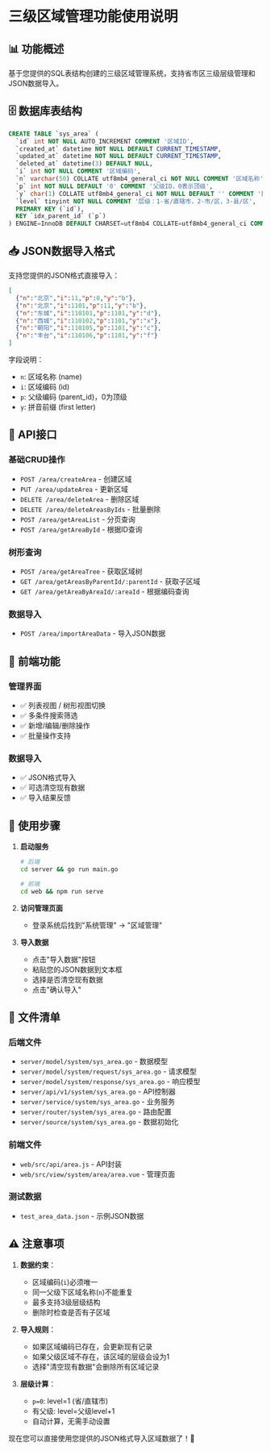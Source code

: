 # 三级区域管理功能使用说明

## 📊 功能概述

基于您提供的SQL表结构创建的三级区域管理系统，支持省市区三级层级管理和JSON数据导入。

## 🗄️ 数据库表结构

```sql
CREATE TABLE `sys_area` (
  `id` int NOT NULL AUTO_INCREMENT COMMENT '区域ID',
  `created_at` datetime NOT NULL DEFAULT CURRENT_TIMESTAMP,
  `updated_at` datetime NOT NULL DEFAULT CURRENT_TIMESTAMP,
  `deleted_at` datetime(3) DEFAULT NULL,
  `i` int NOT NULL COMMENT '区域编码',
  `n` varchar(50) COLLATE utf8mb4_general_ci NOT NULL COMMENT '区域名称',
  `p` int NOT NULL DEFAULT '0' COMMENT '父级ID，0表示顶级',
  `y` char(1) COLLATE utf8mb4_general_ci NOT NULL DEFAULT '' COMMENT '拼音前缀',
  `level` tinyint NOT NULL COMMENT '层级：1-省/直辖市，2-市/区，3-县/区',
  PRIMARY KEY (`id`),
  KEY `idx_parent_id` (`p`)
) ENGINE=InnoDB DEFAULT CHARSET=utf8mb4 COLLATE=utf8mb4_general_ci COMMENT='三级区域表';
```

## 📥 JSON数据导入格式

支持您提供的JSON格式直接导入：

```json
[
  {"n":"北京","i":11,"p":0,"y":"b"},
  {"n":"北京","i":1101,"p":11,"y":"b"},
  {"n":"东城","i":110101,"p":1101,"y":"d"},
  {"n":"西城","i":110102,"p":1101,"y":"x"},
  {"n":"朝阳","i":110105,"p":1101,"y":"c"},
  {"n":"丰台","i":110106,"p":1101,"y":"f"}
]
```

字段说明：
- `n`: 区域名称 (name)
- `i`: 区域编码 (id) 
- `p`: 父级编码 (parent_id)，0为顶级
- `y`: 拼音前缀 (first letter)

## 🚀 API接口

### 基础CRUD操作
- `POST /area/createArea` - 创建区域
- `PUT /area/updateArea` - 更新区域 
- `DELETE /area/deleteArea` - 删除区域
- `DELETE /area/deleteAreasByIds` - 批量删除
- `POST /area/getAreaList` - 分页查询
- `POST /area/getAreaById` - 根据ID查询

### 树形查询
- `POST /area/getAreaTree` - 获取区域树
- `GET /area/getAreasByParentId/:parentId` - 获取子区域
- `GET /area/getAreaByAreaId/:areaId` - 根据编码查询

### 数据导入
- `POST /area/importAreaData` - 导入JSON数据

## 🎨 前端功能

### 管理界面
- ✅ 列表视图 / 树形视图切换
- ✅ 多条件搜索筛选
- ✅ 新增/编辑/删除操作
- ✅ 批量操作支持

### 数据导入
- ✅ JSON格式导入
- ✅ 可选清空现有数据
- ✅ 导入结果反馈

## 📝 使用步骤

1. **启动服务**
   ```bash
   # 后端
   cd server && go run main.go
   
   # 前端  
   cd web && npm run serve
   ```

2. **访问管理页面**
   - 登录系统后找到"系统管理" → "区域管理"

3. **导入数据**
   - 点击"导入数据"按钮
   - 粘贴您的JSON数据到文本框
   - 选择是否清空现有数据
   - 点击"确认导入"

## 📁 文件清单

### 后端文件
- `server/model/system/sys_area.go` - 数据模型
- `server/model/system/request/sys_area.go` - 请求模型
- `server/model/system/response/sys_area.go` - 响应模型
- `server/api/v1/system/sys_area.go` - API控制器
- `server/service/system/sys_area.go` - 业务服务
- `server/router/system/sys_area.go` - 路由配置
- `server/source/system/sys_area.go` - 数据初始化

### 前端文件
- `web/src/api/area.js` - API封装
- `web/src/view/system/area/area.vue` - 管理页面

### 测试数据
- `test_area_data.json` - 示例JSON数据

## ⚠️ 注意事项

1. **数据约束**：
   - 区域编码(`i`)必须唯一
   - 同一父级下区域名称(`n`)不能重复
   - 最多支持3级层级结构
   - 删除时检查是否有子区域

2. **导入规则**：
   - 如果区域编码已存在，会更新现有记录
   - 如果父级区域不存在，该区域的层级会设为1
   - 选择"清空现有数据"会删除所有区域记录

3. **层级计算**：
   - `p=0`: level=1 (省/直辖市)
   - 有父级: level=父级level+1
   - 自动计算，无需手动设置

现在您可以直接使用您提供的JSON格式导入区域数据了！🎯
